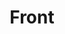 ---
blog: https://front.com/blog
facebook: https://facebook.com/FrontHQ
instagram: https://instagram.com/FrontHQ
linkedin: https://linkedin.com/company/FrontHQ
logohandle: front
sort: front
title: Front
twitter: https://x.com/FrontHQ
website: https://front.com/
---